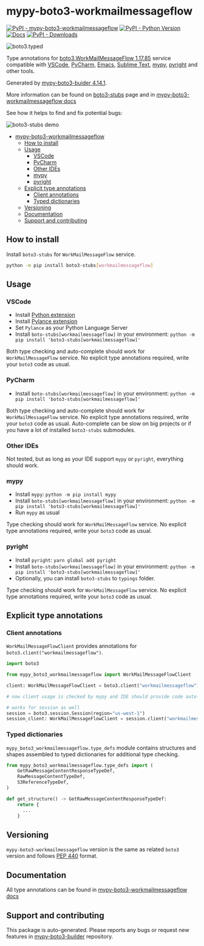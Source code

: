 # mypy-boto3-workmailmessageflow<a id="mypy-boto3-workmailmessageflow"></a>

[![PyPI - mypy-boto3-workmailmessageflow](https://img.shields.io/pypi/v/mypy-boto3-workmailmessageflow.svg?color=blue)](https://pypi.org/project/mypy-boto3-workmailmessageflow)
[![PyPI - Python Version](https://img.shields.io/pypi/pyversions/mypy-boto3-workmailmessageflow.svg?color=blue)](https://pypi.org/project/mypy-boto3-workmailmessageflow)
[![Docs](https://img.shields.io/readthedocs/mypy-boto3-builder.svg?color=blue)](https://mypy-boto3-builder.readthedocs.io/)
[![PyPI - Downloads](https://img.shields.io/pypi/dw/mypy-boto3-workmailmessageflow?color=blue)](https://pypistats.org/packages/mypy-boto3-workmailmessageflow)

![boto3.typed](https://github.com/vemel/mypy_boto3_builder/raw/master/logo.png)

Type annotations for
[boto3.WorkMailMessageFlow 1.17.85](https://boto3.amazonaws.com/v1/documentation/api/1.17.85/reference/services/workmailmessageflow.html#WorkMailMessageFlow)
service compatible with [VSCode](https://code.visualstudio.com/),
[PyCharm](https://www.jetbrains.com/pycharm/),
[Emacs](https://www.gnu.org/software/emacs/),
[Sublime Text](https://www.sublimetext.com/),
[mypy](https://github.com/python/mypy),
[pyright](https://github.com/microsoft/pyright) and other tools.

Generated by
[mypy-boto3-buider 4.14.1](https://github.com/vemel/mypy_boto3_builder).

More information can be found on
[boto3-stubs](https://pypi.org/project/boto3-stubs/) page and in
[mypy-boto3-workmailmessageflow docs](https://vemel.github.io/boto3_stubs_docs/mypy_boto3_workmailmessageflow/)

See how it helps to find and fix potential bugs:

![boto3-stubs demo](https://github.com/vemel/mypy_boto3_builder/raw/master/demo.gif)

- [mypy-boto3-workmailmessageflow](#mypy-boto3-workmailmessageflow)
  - [How to install](#how-to-install)
  - [Usage](#usage)
    - [VSCode](#vscode)
    - [PyCharm](#pycharm)
    - [Other IDEs](#other-ides)
    - [mypy](#mypy)
    - [pyright](#pyright)
  - [Explicit type annotations](#explicit-type-annotations)
    - [Client annotations](#client-annotations)
    - [Typed dictionaries](#typed-dictionaries)
  - [Versioning](#versioning)
  - [Documentation](#documentation)
  - [Support and contributing](#support-and-contributing)

## How to install<a id="how-to-install"></a>

Install `boto3-stubs` for `WorkMailMessageFlow` service.

```bash
python -m pip install boto3-stubs[workmailmessageflow]
```

## Usage<a id="usage"></a>

### VSCode<a id="vscode"></a>

- Install
  [Python extension](https://marketplace.visualstudio.com/items?itemName=ms-python.python)
- Install
  [Pylance extension](https://marketplace.visualstudio.com/items?itemName=ms-python.vscode-pylance)
- Set `Pylance` as your Python Language Server
- Install `boto-stubs[workmailmessageflow]` in your environment:
  `python -m pip install 'boto3-stubs[workmailmessageflow]'`

Both type checking and auto-complete should work for `WorkMailMessageFlow`
service. No explicit type annotations required, write your `boto3` code as
usual.

### PyCharm<a id="pycharm"></a>

- Install `boto-stubs[workmailmessageflow]` in your environment:
  `python -m pip install 'boto3-stubs[workmailmessageflow]'`

Both type checking and auto-complete should work for `WorkMailMessageFlow`
service. No explicit type annotations required, write your `boto3` code as
usual. Auto-complete can be slow on big projects or if you have a lot of
installed `boto3-stubs` submodules.

### Other IDEs<a id="other-ides"></a>

Not tested, but as long as your IDE support `mypy` or `pyright`, everything
should work.

### mypy<a id="mypy"></a>

- Install `mypy`: `python -m pip install mypy`
- Install `boto-stubs[workmailmessageflow]` in your environment:
  `python -m pip install 'boto3-stubs[workmailmessageflow]'`
- Run `mypy` as usual

Type checking should work for `WorkMailMessageFlow` service. No explicit type
annotations required, write your `boto3` code as usual.

### pyright<a id="pyright"></a>

- Install `pyright`: `yarn global add pyright`
- Install `boto-stubs[workmailmessageflow]` in your environment:
  `python -m pip install 'boto3-stubs[workmailmessageflow]'`
- Optionally, you can install `boto3-stubs` to `typings` folder.

Type checking should work for `WorkMailMessageFlow` service. No explicit type
annotations required, write your `boto3` code as usual.

## Explicit type annotations<a id="explicit-type-annotations"></a>

### Client annotations<a id="client-annotations"></a>

`WorkMailMessageFlowClient` provides annotations for
`boto3.client("workmailmessageflow")`.

```python
import boto3

from mypy_boto3_workmailmessageflow import WorkMailMessageFlowClient

client: WorkMailMessageFlowClient = boto3.client("workmailmessageflow")

# now client usage is checked by mypy and IDE should provide code auto-complete

# works for session as well
session = boto3.session.Session(region="us-west-1")
session_client: WorkMailMessageFlowClient = session.client("workmailmessageflow")
```

### Typed dictionaries<a id="typed-dictionaries"></a>

`mypy_boto3_workmailmessageflow.type_defs` module contains structures and
shapes assembled to typed dictionaries for additional type checking.

```python
from mypy_boto3_workmailmessageflow.type_defs import (
    GetRawMessageContentResponseTypeDef,
    RawMessageContentTypeDef,
    S3ReferenceTypeDef,
)

def get_structure() -> GetRawMessageContentResponseTypeDef:
    return {
      ...
    }
```

## Versioning<a id="versioning"></a>

`mypy-boto3-workmailmessageflow` version is the same as related `boto3` version
and follows [PEP 440](https://www.python.org/dev/peps/pep-0440/) format.

## Documentation<a id="documentation"></a>

All type annotations can be found in
[mypy-boto3-workmailmessageflow docs](https://vemel.github.io/boto3_stubs_docs/mypy_boto3_workmailmessageflow/)

## Support and contributing<a id="support-and-contributing"></a>

This package is auto-generated. Please reports any bugs or request new features
in [mypy-boto3-builder](https://github.com/vemel/mypy_boto3_builder/issues/)
repository.
